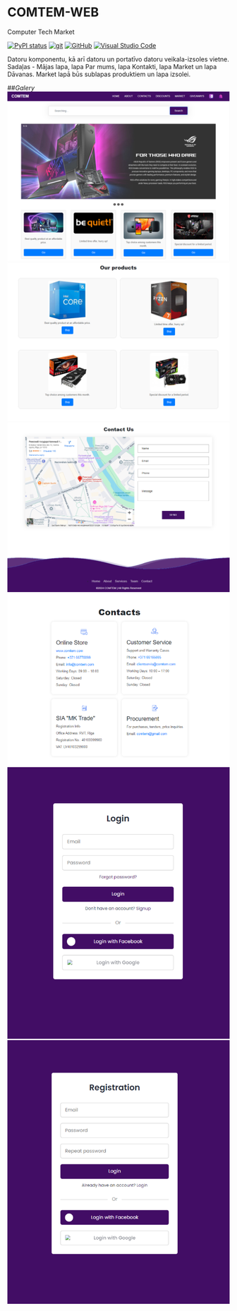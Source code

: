 # COMTEM-WEB
Computer Tech Market 

[![PyPI status](https://img.shields.io/pypi/status/ansicolortags.svg)](https://pypi.python.org/pypi/ansicolortags/)
[![git](https://badgen.net/badge/icon/git?icon=git&label)](https://git-scm.com)
[![GitHub](https://img.shields.io/badge/--181717?logo=github&logoColor=ffffff)](https://github.com/)
[![Visual Studio Code](https://img.shields.io/badge/--007ACC?logo=visual%20studio%20code&logoColor=ffffff)](https://code.visualstudio.com/)


Datoru komponentu, kā arī datoru un portatīvo datoru veikala-izsoles vietne.
Sadaļas - Mājas lapa, lapa Par mums, lapa Kontakti, lapa Market un lapa Dāvanas. 
Market lapā būs sublapas produktiem un lapa izsolei.


##*Galery*
![alt text](image.png)
![alt text](image-1.png)
![alt text](image-2.png)
![alt text](image-3.png)
![alt text](image-4.png)
![alt text](image-5.png)
